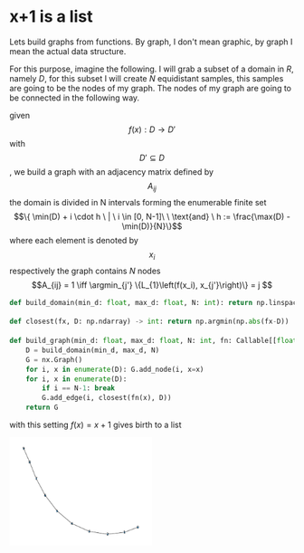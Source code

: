 # x+1 is a list

<script src="https://cdn.jsdelivr.net/npm/mathjax@3.2.2/es5/tex-mml-chtml.js"></script>

Lets build graphs from functions. By graph, I don't mean graphic, by graph I mean the actual data structure.

For this purpose, imagine the following. I will grab a subset of a domain in $R$, namely $D$, for this subset I will create $N$ equidistant samples, this samples are going to be the nodes of my graph. The nodes of my graph are going to be connected in the following way.

given $$f(x): D \rightarrow D'$$  with $$ D' \subseteq D $$, we build a graph with an adjacency matrix defined by $$A_{ij}$$
the domain is divided in N intervals forming the enumerable finite set $$\{ \min(D) + i \cdot h \ | \ i \in [0, N-1]\ \ \text{and} \ h := \frac{\max(D) - \min(D)}{N}\}$$ where each element is denoted by $$x_i$$ respectively
the graph contains $N$ nodes
$$A_{ij} = 1 \iff \argmin_{j'} \{L_{1}\left(f(x_i), x_{j'}\right)\} = j $$



```python
def build_domain(min_d: float, max_d: float, N: int): return np.linspace(min_d, max_d, N)

def closest(fx, D: np.ndarray) -> int: return np.argmin(np.abs(fx-D))

def build_graph(min_d: float, max_d: float, N: int, fn: Callable[[float], float]) -> nx.Graph:
    D = build_domain(min_d, max_d, N)
    G = nx.Graph()
    for i, x in enumerate(D): G.add_node(i, x=x)
    for i, x in enumerate(D):
        if i == N-1: break
        G.add_edge(i, closest(fn(x), D))
    return G
```

with this setting $f(x) = x+1$ gives birth to a list

<img style="width:50%;height:50%;justify-content:center"  src="https://github.com/ivanbelenky/brief/blob/master/assets/x+1.png?raw=true"/>
